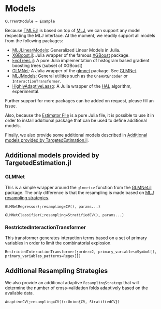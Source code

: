 # Models

```@meta
CurrentModule = Example
```

Because [TMLE.jl](https://targene.github.io/TMLE.jl/stable/) is based on top of [MLJ](https://alan-turing-institute.github.io/MLJ.jl/dev/), we can support any model respecting the MLJ interface. At the moment, we readily support all models from the following packages:

- [MLJLinearModels](https://juliaai.github.io/MLJLinearModels.jl/stable/): Generalized Linear Models in Julia.
- [XGBoost.jl](https://dmlc.github.io/XGBoost.jl/dev/): Julia wrapper of the famous [XGBoost](https://xgboost.readthedocs.io/en/stable/) package.
- [EvoTrees.jl](https://evovest.github.io/EvoTrees.jl/stable/): A pure Julia implementation of histogram based gradient boosting trees (subset of XGBoost)
- [GLMNet](https://github.com/JuliaStats/GLMNet.jl): A Julia wrapper of the [glmnet](https://glmnet.stanford.edu/articles/glmnet.html) package. See [GLMNet](@ref).
- [MLJModels](https://github.com/JuliaAI/MLJModels.jl): General utilities such as the `OneHotEncoder` or `InteractionTransformer`.
- [HighlyAdaptiveLasso](https://github.com/olivierlabayle/HighlyAdaptiveLasso.jl): A Julia wrapper of the [HAL](https://tlverse.org/hal9001/) algorithm, experimental.

Further support for more packages can be added on request, please fill an [issue](https://github.com/TARGENE/TargetedEstimation.jl/issues).

Also, because the [Estimator File](@ref) is a pure Julia file, it is possible to use it in order to install additional package that can be used to define additional models.

Finally, we also provide some additional models described in [Additional models provided by TargetedEstimation.jl](@ref).

## Additional models provided by TargetedEstimation.jl

### GLMNet

This is a simple wrapper around the `glmnetcv` function from the [GLMNet.jl](https://github.com/JuliaStats/GLMNet.jl) package. The only difference is that the resampling is made based on [MLJ resampling strategies](https://alan-turing-institute.github.io/MLJ.jl/dev/evaluating_model_performance/#Built-in-resampling-strategies).

```@docs
GLMNetRegressor(;resampling=CV(), params...)
```

```@docs
GLMNetClassifier(;resampling=StratifiedCV(), params...)
```

### RestrictedInteractionTransformer

This transformer generates interaction terms based on a set of primary variables in order to limit the combinatorial explosion.

```@docs
RestrictedInteractionTransformer(;order=2, primary_variables=Symbol[], primary_variables_patterns=Regex[])
```

## Additional Resampling Strategies

We also provide an additional adaptive `ResamplingStrategy` that will determine the number of cross-validation folds adaptively based on the available data.

```@docs
AdaptiveCV(;resampling=CV()::Union{CV, StratifiedCV})
```
